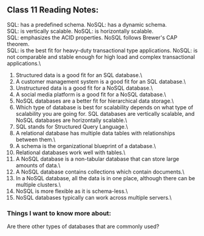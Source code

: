 ## Class 11 Reading Notes:

SQL: has a predefined schema. NoSQL: has a dynamic schema.\
SQL: is vertically scalable. NoSQL: is horizontally scalable.\
SQL: emphasizes the ACID properties. NoSQL follows Brewer's CAP theorem.\
SQL: is the best fit for heavy-duty transactional type applications. NoSQL: is not comparable and stable enough for high load and complex transactional applications.\

1. Structured data is a good fit for an SQL database.\
2. A customer management system is a good fit for an SQL database.\
3. Unstructured data is a good fit for a NoSQL database.\
4. A social media platform is a good fit for a NoSQL database.\
5. NoSQL databases are a better fit for hierarchical data storage.\
6. Which type of database is best for scalability depends on what type of scalability you are going for. SQL databases are vertically scalable, and NoSQL databases are horizontally scalable.\
1. SQL stands for Structured Query Language.\
2. A relational database has multiple data tables with relationships between them.\
3. A schema is the organizational blueprint of a database.\
4. Relational databases work well with tables.\
5. A NoSQL database is a non-tabular database that can store large amounts of data.\
6. A NoSQL database contains collections which contain documents.\
7. In a NoSQL database, all the data is in one place, although there can be multiple clusters.\
8. NoSQL is more flexible as it is schema-less.\
9. NoSQL databases typically can work across multiple servers.\


### Things I want to know more about:
Are there other types of databases that are commonly used?



